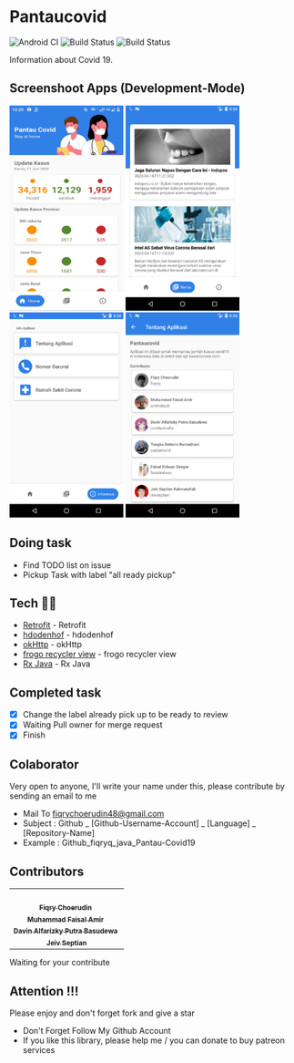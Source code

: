 # Pantaucovid
![Android CI](https://github.com/fiqryq/Pantaucovid/workflows/Android%20CI/badge.svg)
![Build Status](https://dev.azure.com/fiqrychoerudin/Pantaucovid/_apis/build/status/fiqryq.Pantaucovid?branchName=master)
![Build Status](https://travis-ci.com/fiqryq/Pantaucovid.svg?branch=master)

Information about Covid 19.

## Screenshoot Apps (Development-Mode)
<span align="center"><img width="200px" height="360px" src="docs/images/ss_apps.jpg"></span>
<span align="center"><img width="200px" height="360px" src="docs/images/ss_news.png"></span>
<span align="center"><img width="200px" height="360px" src="docs/images/ss_info.png"></span>
<span align="center"><img width="200px" height="360px" src="docs/images/ss_contributor.png"></span>

## Doing task
- Find TODO list on issue
- Pickup Task with label "all ready pickup"

## Tech 👨‍💻
- [Retrofit](https://square.github.io/retrofit/) - Retrofit
- [hdodenhof](https://github.com/hdodenhof/CircleImageView) - hdodenhof
- [okHttp](https://square.github.io/okhttp/) - okHttp
- [frogo recycler view](https://github.com/amirisback/frogo-recycler-view) - frogo recycler view
- [Rx Java](https://github.com/ReactiveX/RxJava) - Rx Java

## Completed task
- [x] Change the label already pick up to be ready to review
- [x] Waiting Pull owner for merge request
- [x] Finish

## Colaborator
Very open to anyone, I'll write your name under this, please contribute by sending an email to me

- Mail To fiqrychoerudin48@gmail.com
- Subject : Github _ [Github-Username-Account] _ [Language] _ [Repository-Name]
- Example : Github_fiqryq_java_Pantau-Covid19

## Contributors

<!-- ALL-CONTRIBUTORS-LIST:START - Do not remove or modify this section -->
<!-- prettier-ignore-start -->
<!-- markdownlint-disable -->
<table>
  <tr>
    <td align="center">
    <a href="https://github.com/fiqryq"><img src="https://avatars0.githubusercontent.com/u/25787603?s=460&u=749bf34a4809d0a66eb84477437970e75e76ba2a&v=4" width="100px;" alt=""/> <br /><sub><b>Fiqry Choerudin</b></sub></a>
    <a href="https://github.com/amirisback"><img src="https://avatars3.githubusercontent.com/u/24654871?s=460&u=75331d873971a2b387962aade2ba544448e2822d&v=4" width="100px;" alt=""/> <br /><sub><b>Muhammad Faisal Amir</b></sub></a>
    <a href="https://github.com/rootdavinalfa"><img src="https://avatars3.githubusercontent.com/u/13678202?s=460&u=67f5bfbd69928f3c5822374bce6ffabb252634a5&v=4" width="100px;" alt=""/> <br /><sub><b>Davin Alfarizky Putra Basudewa</b></sub></a>
    <a href="https://github.com/jeivseptian"><img src="https://avatars0.githubusercontent.com/u/48686850?s=460&u=bf7680070fca01cc0eef7c1a441f2dd99a440e57&v=4" width="100px;" alt=""/> <br /><sub><b>Jeiv Septian</b></sub></a>
  </tr>
</table>

<!-- markdownlint-enable -->
<!-- prettier-ignore-end -->
<!-- ALL-CONTRIBUTORS-LIST:END -->

Waiting for your contribute

## Attention !!!
Please enjoy and don't forget fork and give a star
- Don't Forget Follow My Github Account
- If you like this library, please help me / you can donate to buy patreon services
